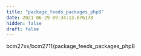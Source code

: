 ```yaml
---
title: "package_feeds_packages_php8"
date: 2021-06-29 09:34:13.676178
hidden: false
draft: false
---
```


bcm27xx/bcm2711/package_feeds_packages_php8

